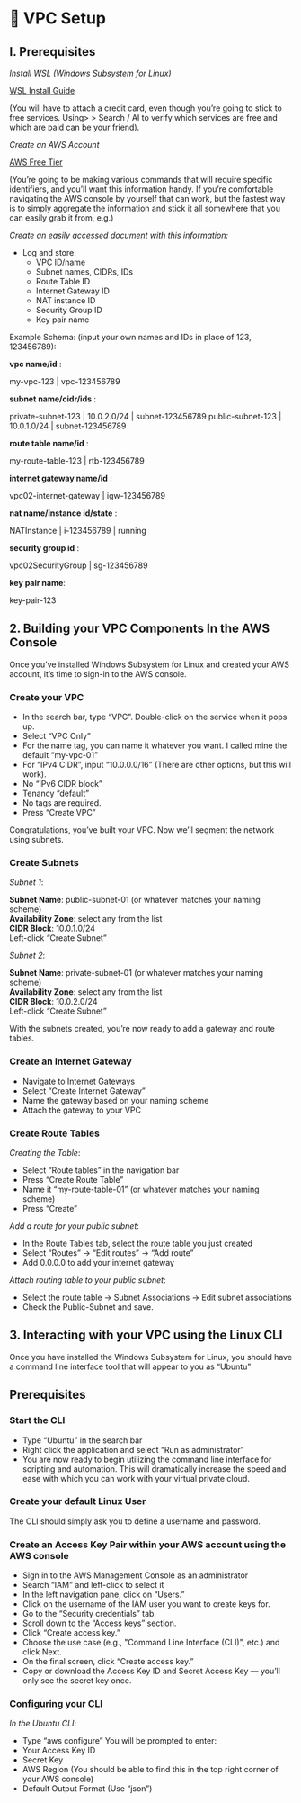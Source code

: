 # 🔧 VPC Setup

## I. Prerequisites

*Install WSL (Windows Subsystem for Linux)*

[WSL Install Guide](https://learn.microsoft.com/en-us/windows/wsl/install)

(You will have to attach a credit card, even though you’re going to stick to free services. Using> > Search / AI to verify which services are free and which are paid can be your friend).

*Create an AWS Account*

[AWS Free Tier](https://aws.amazon.com/free)

(You’re going to be making various commands that will require specific identifiers, and you’ll want this information handy. If you’re comfortable navigating the AWS console by yourself that can work, but the fastest way is to simply aggregate the information and stick it all somewhere that you can easily grab it from, e.g.)

*Create an easily accessed document with this information:*
- Log and store:
    - VPC ID/name
    - Subnet names, CIDRs, IDs
    - Route Table ID
    - Internet Gateway ID
    - NAT instance ID
    - Security Group ID
    - Key pair name

Example Schema: (input your own names and IDs in place of 123, 123456789):

**vpc name/id** :

my-vpc-123 | vpc-123456789

**subnet name/cidr/ids** :

private-subnet-123 | 10.0.2.0/24 | subnet-123456789
public-subnet-123 | 10.0.1.0/24 | subnet-123456789

**route table name/id** :

my-route-table-123 | rtb-123456789

**internet gateway name/id** :

vpc02-internet-gateway | igw-123456789

**nat name/instance id/state** :

NATInstance  | i-123456789 |  running

**security group id** :

vpc02SecurityGroup | sg-123456789

**key pair name**:

key-pair-123

## 2. Building your VPC Components In the AWS Console

Once you’ve installed Windows Subsystem for Linux and created your AWS account, it’s time to sign-in to the AWS console.

### Create your VPC
- In the search bar, type “VPC”. Double-click on the service when it pops up.
- Select “VPC Only” 
- For the name tag, you can name it whatever you want. I called mine the default “my-vpc-01”
- For “IPv4 CIDR”, input “10.0.0.0/16” (There are other options, but this will work).
- No “IPv6 CIDR block”
- Tenancy “default”
- No tags are required.
- Press “Create VPC”

Congratulations, you’ve built your VPC. Now we’ll segment the network using subnets. 

### Create Subnets

*Subnet 1*:  

**Subnet Name**: public-subnet-01 (or whatever matches your naming scheme)  
**Availability Zone**: select any from the list  
**CIDR Block**: 10.0.1.0/24  
Left-click “Create Subnet”  

*Subnet 2*:  

**Subnet Name**: private-subnet-01 (or whatever matches your naming scheme)  
**Availability Zone**: select any from the list  
**CIDR Block**: 10.0.2.0/24  
Left-click “Create Subnet”  

With the subnets created, you’re now ready to add a gateway and route tables.  

### Create an Internet Gateway  
- Navigate to Internet Gateways  
- Select “Create Internet Gateway”  
- Name the gateway based on your naming scheme  
- Attach the gateway to your VPC  

### Create Route Tables
*Creating the Table*:  
- Select “Route tables” in the navigation bar  
- Press “Create Route Table”  
- Name it “my-route-table-01” (or whatever matches your naming scheme)  
- Press “Create”  

*Add a route for your public subnet*:
- In the Route Tables tab, select the route table you just created
- Select “Routes” -> “Edit routes” -> “Add route” 
- Add 0.0.0.0 to add your internet gateway

*Attach routing table to your public subnet*:
- Select the route table -> Subnet Associations -> Edit subnet associations
- Check the Public-Subnet and save.

## 3. Interacting with your VPC using the Linux CLI

Once you have installed the Windows Subsystem for Linux, you should have a command line interface tool that will appear to you as “Ubuntu”  

## Prerequisites

### Start the CLI  

- Type “Ubuntu” in the search bar
- Right click the application and select “Run as administrator”
- You are now ready to begin utilizing the command line interface for scripting and automation. This will dramatically increase the speed and ease with which you can work with your virtual private cloud. 

### Create your default Linux User

The CLI should simply ask you to define a username and password.

### Create an Access Key Pair within your AWS account using the AWS console

- Sign in to the AWS Management Console as an administrator
- Search “IAM” and left-click to select it
- In the left navigation pane, click on “Users.”
- Click on the username of the IAM user you want to create keys for.
- Go to the “Security credentials” tab.
- Scroll down to the “Access keys” section.
- Click “Create access key.”
- Choose the use case (e.g., "Command Line Interface (CLI)", etc.) and click Next.
- On the final screen, click “Create access key.”
- Copy or download the Access Key ID and Secret Access Key — you’ll only see the secret key once.

### Configuring your CLI

*In the Ubuntu CLI*:

- Type “aws configure” 
You will be prompted to enter:
- Your Access Key ID 
- Secret Key 
- AWS Region (You should be able to find this in the top right corner of your AWS console) 
- Default Output Format (Use “json”) 
